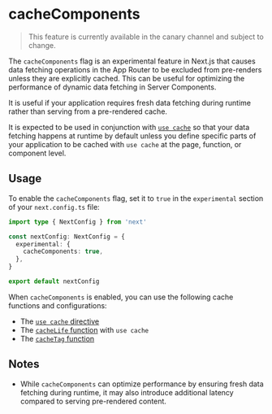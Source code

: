 # cacheComponents

> This feature is currently available in the canary channel and subject to change.

The `cacheComponents` flag is an experimental feature in Next.js that causes data fetching operations in the App Router to be excluded from pre-renders unless they are explicitly cached. This can be useful for optimizing the performance of dynamic data fetching in Server Components.

It is useful if your application requires fresh data fetching during runtime rather than serving from a pre-rendered cache.

It is expected to be used in conjunction with [`use cache`](/docs/app/api-reference/directives/use-cache.md) so that your data fetching happens at runtime by default unless you define specific parts of your application to be cached with `use cache` at the page, function, or component level.

## Usage

To enable the `cacheComponents` flag, set it to `true` in the `experimental` section of your `next.config.ts` file:

```ts filename="next.config.ts"
import type { NextConfig } from 'next'

const nextConfig: NextConfig = {
  experimental: {
    cacheComponents: true,
  },
}

export default nextConfig
```

When `cacheComponents` is enabled, you can use the following cache functions and configurations:

* The [`use cache` directive](/docs/app/api-reference/directives/use-cache.md)
* The [`cacheLife` function](/docs/app/api-reference/config/next-config-js/cacheLife.md) with `use cache`
* The [`cacheTag` function](/docs/app/api-reference/functions/cacheTag.md)

## Notes

* While `cacheComponents` can optimize performance by ensuring fresh data fetching during runtime, it may also introduce additional latency compared to serving pre-rendered content.
